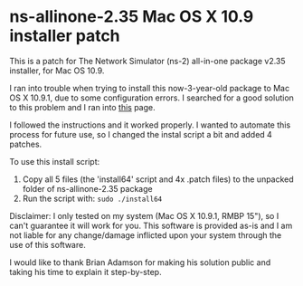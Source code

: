 ns-allinone-2.35 Mac OS X 10.9 installer patch
============================================

This is a patch for The Network Simulator (ns-2) all-in-one package v2.35 installer, for Mac OS 10.9.

I ran into trouble when trying to install this now-3-year-old package to Mac OS X 10.9.1, due to some configuration errors. I searched for a good solution to this problem and I ran into [this](https://www.mail-archive.com/ns-users@isi.edu/msg20094.html "Brian Adamson's guide") page.


I followed the instructions and it worked properly. I wanted to automate this process for future use, so I changed the instal script a bit and added 4 patches.

To use this install script:

1. Copy all 5 files (the 'install64' script and 4x .patch files) to the unpacked folder of ns-allinone-2.35 package
2. Run the script with: `sudo ./install64`

Disclaimer: I only tested on my system (Mac OS X 10.9.1, RMBP 15"), so I can't guarantee it will work for you. This software is provided as-is and I am not liable for any change/damage inflicted upon your system through the use of this software.

I would like to thank Brian Adamson for making his solution public and taking his time to explain it step-by-step.
